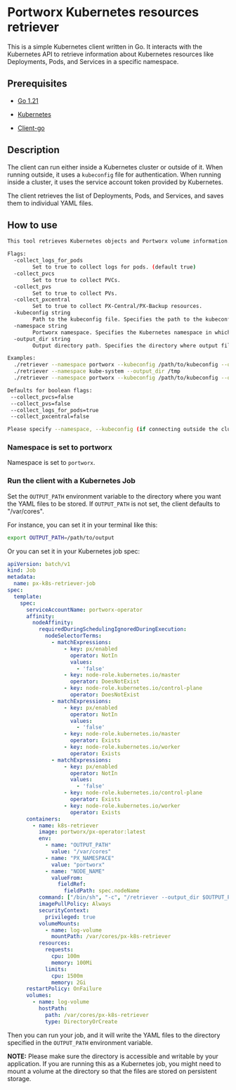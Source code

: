 # Portworx Kubernetes resources retriever

This is a simple Kubernetes client written in Go. It interacts with the Kubernetes API to retrieve information about Kubernetes resources like Deployments, Pods, and Services in a specific namespace.

## Prerequisites

- [Go 1.21](https://golang.org/dl/)

- [Kubernetes](https://kubernetes.io/docs/setup/)

- [Client-go](https://github.com/kubernetes/client-go)

## Description

The client can run either inside a Kubernetes cluster or outside of it. When running outside, it uses a `kubeconfig` file for authentication. When running inside a cluster, it uses the service account token provided by Kubernetes.

The client retrieves the list of Deployments, Pods, and Services, and saves them to individual YAML files.


## How to use

```bash
This tool retrieves Kubernetes objects and Portworx volume information.

Flags:
  -collect_logs_for_pods
    	Set to true to collect logs for pods. (default true)
  -collect_pvcs
    	Set to true to collect PVCs.
  -collect_pvs
    	Set to true to collect PVs.
  -collect_pxcentral
    	Set to true to collect PX-Central/PX-Backup resources.
  -kubeconfig string
    	Path to the kubeconfig file. Specifies the path to the kubeconfig file to use for connection to the Kubernetes cluster.
  -namespace string
    	Portworx namespace. Specifies the Kubernetes namespace in which Portworx is running. (default "portworx")
  -output_dir string
    	Output directory path. Specifies the directory where output files will be stored. (default "/var/cores")

Examples:
  ./retriever --namespace portworx --kubeconfig /path/to/kubeconfig --output_dir /var/cores
  ./retriever --namespace kube-system --output_dir /tmp
  ./retriever --namespace portworx --kubeconfig /path/to/kubeconfig --output_dir /var/cores --collect_pxcentral=true

Defaults for boolean flags:
 --collect_pvcs=false
 --collect_pvs=false
 --collect_logs_for_pods=true
 --collect_pxcentral=false

Please specify --namespace, --kubeconfig (if connecting outside the cluster), and --output_dir when running the tool.
```

### Namespace is set to portworx
Namespace is set to `portworx`.

### Run the client with a Kubernetes Job

Set the `OUTPUT_PATH` environment variable to the directory where you want the YAML files to be stored. If `OUTPUT_PATH` is not set, the client defaults to "/var/cores".

For instance, you can set it in your terminal like this:

```bash
export OUTPUT_PATH=/path/to/output
```

Or you can set it in your Kubernetes job spec:

```yaml
apiVersion: batch/v1
kind: Job
metadata:
  name: px-k8s-retriever-job
spec:
  template:
    spec:
      serviceAccountName: portworx-operator
      affinity:
        nodeAffinity:
          requiredDuringSchedulingIgnoredDuringExecution:
            nodeSelectorTerms:
              - matchExpressions:
                  - key: px/enabled
                    operator: NotIn
                    values:
                      - 'false'
                  - key: node-role.kubernetes.io/master
                    operator: DoesNotExist
                  - key: node-role.kubernetes.io/control-plane
                    operator: DoesNotExist
              - matchExpressions:
                  - key: px/enabled
                    operator: NotIn
                    values:
                      - 'false'
                  - key: node-role.kubernetes.io/master
                    operator: Exists
                  - key: node-role.kubernetes.io/worker
                    operator: Exists
              - matchExpressions:
                  - key: px/enabled
                    operator: NotIn
                    values:
                      - 'false'
                  - key: node-role.kubernetes.io/control-plane
                    operator: Exists
                  - key: node-role.kubernetes.io/worker
                    operator: Exists
      containers:
        - name: k8s-retriever
          image: portworx/px-operator:latest
          env:
            - name: "OUTPUT_PATH"
              value: "/var/cores"
            - name: "PX_NAMESPACE"
              value: "portworx"
            - name: "NODE_NAME"
              valueFrom:
                fieldRef:
                  fieldPath: spec.nodeName
          command: ["/bin/sh", "-c", "/retriever --output_dir $OUTPUT_PATH --namespace $PX_NAMESPACE --collect_pxcentral=true"]
          imagePullPolicy: Always
          securityContext:
            privileged: true
          volumeMounts:
            - name: log-volume
              mountPath: /var/cores/px-k8s-retriever
          resources:
            requests:
              cpu: 100m
              memory: 100Mi
            limits:
              cpu: 1500m
              memory: 2Gi
      restartPolicy: OnFailure
      volumes:
        - name: log-volume
          hostPath:
            path: /var/cores/px-k8s-retriever
            type: DirectoryOrCreate
```

Then you can run your job, and it will write the YAML files to the directory specified in the `OUTPUT_PATH` environment variable.


**NOTE:** Please make sure the directory is accessible and writable by your application. If you are running this as a Kubernetes job, you might need to mount a volume at the directory so that the files are stored on persistent storage.